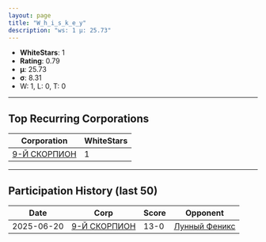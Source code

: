 ```yaml
---
layout: page
title: "W_h_i_s_k_e_y"
description: "ws: 1 μ: 25.73"
---
```

- **WhiteStars**: 1
- **Rating**: 0.79
- **μ**: 25.73  
- **σ**: 8.31
- W: 1, L: 0, T: 0

---

## Top Recurring Corporations

| Corporation | WhiteStars |
| --- | --- |
| [9\-Й СКОРПИОН](https://ws.tsl.rocks/corp/5ad79ec30d5d805635609e2b1e1cf5f399486c1d57f6101cb6015afbd50f5913/) | 1 |

---

## Participation History (last 50)

| Date | Corp | Score | Opponent |
| --- | --- | --- | --- |
| 2025-06-20 | [9\-Й СКОРПИОН](https://ws.tsl.rocks/corp/5ad79ec30d5d805635609e2b1e1cf5f399486c1d57f6101cb6015afbd50f5913/) | 13-0 | [Лунный Феникс](https://ws.tsl.rocks/corp/457b7f76314e0ee24752aaf2396afac9027cfbdcca2a9863add962250ccbf389/) |